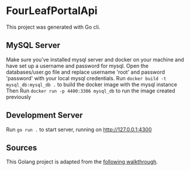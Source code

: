 # FourLeafPortalApi
This project was generated with Go cli.

## MySQL Server
Make sure you've installed mysql server and docker on your machine and have set up a username and password for mysql. Open the databases/user.go file and replace username 'root' and password 'password' with your local mysql credentials.
Run `docker build -t mysql_db:mysql_db .` to build the docker image with the mysql instance
Then Run `docker run -p 4400:3306 mysql_db` to run the image created previously

## Development Server
Run `go run .` to start server, running on http://127.0.0.1:4300

## Sources
This Golang project is adapted from the [following walkthrough](https://codesource.io/how-to-setup-golang-authentication-with-jwt-token/).